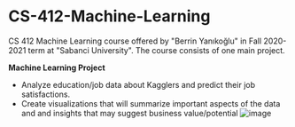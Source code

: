 # CS-412-Machine-Learning
CS 412 Machine Learning course offered by "Berrin Yanıkoğlu" in Fall 2020-2021 term at "Sabanci University".
The course consists of one main project. 

**Machine Learning Project**
* Analyze education/job data about Kagglers and predict their job satisfactions.
* Create visualizations that will summarize important aspects of the data and and insights that may suggest business value/potential ![image](https://user-images.githubusercontent.com/67787461/114296991-da2c6500-9ab6-11eb-81a6-0c93d37dc3c5.png)
